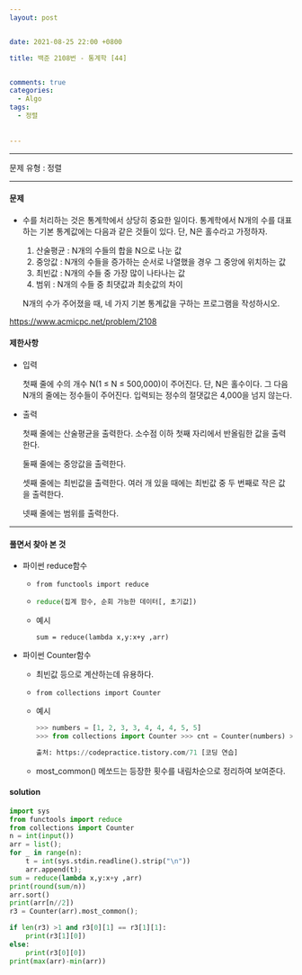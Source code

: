 ```yaml
---
layout: post


date: 2021-08-25 22:00 +0800

title: 백준 2108번 - 통계학 [44]


comments: true
categories: 
  - Algo
tags: 
  - 정렬
  
  
---
```


---



문제 유형 : 정렬

---

#### 문제

- 수를 처리하는 것은 통계학에서 상당히 중요한 일이다. 통계학에서 N개의 수를 대표하는 기본 통계값에는 다음과 같은 것들이 있다. 단, N은 홀수라고 가정하자.

  1. 산술평균 : N개의 수들의 합을 N으로 나눈 값
  2. 중앙값 : N개의 수들을 증가하는 순서로 나열했을 경우 그 중앙에 위치하는 값
  3. 최빈값 : N개의 수들 중 가장 많이 나타나는 값
  4. 범위 : N개의 수들 중 최댓값과 최솟값의 차이

  N개의 수가 주어졌을 때, 네 가지 기본 통계값을 구하는 프로그램을 작성하시오.

https://www.acmicpc.net/problem/2108



#### 제한사항

- 입력

  첫째 줄에 수의 개수 N(1 ≤ N ≤ 500,000)이 주어진다. 단, N은 홀수이다. 그 다음 N개의 줄에는 정수들이 주어진다. 입력되는 정수의 절댓값은 4,000을 넘지 않는다.

- 출력

  첫째 줄에는 산술평균을 출력한다. 소수점 이하 첫째 자리에서 반올림한 값을 출력한다.

  둘째 줄에는 중앙값을 출력한다.

  셋째 줄에는 최빈값을 출력한다. 여러 개 있을 때에는 최빈값 중 두 번째로 작은 값을 출력한다.

  넷째 줄에는 범위를 출력한다.

---

#### 풀면서 찾아 본 것

- 파이썬 reduce함수

  - `from functools import reduce`

  - ```py
    reduce(집계 함수, 순회 가능한 데이터[, 초기값])
    ```

  - 예시

    ```
    sum = reduce(lambda x,y:x+y ,arr)
    ```

- 파이썬 Counter함수

  - 최빈값 등으로 계산하는데 유용하다. 

  - `from collections import Counter`

  - 예시

    ```py
    >>> numbers = [1, 2, 3, 3, 4, 4, 4, 5, 5]
    >>> from collections import Counter >>> cnt = Counter(numbers) >>> cnt.most_common() [(4, 3), (3, 2), (5, 2), (1, 1), (2, 1)]
    
    출처: https://codepractice.tistory.com/71 [코딩 연습]
    ```

  - most_common() 메쏘드는 등장한 횟수를 내림차순으로 정리하여 보여준다. 



#### solution

```python
import sys
from functools import reduce
from collections import Counter
n = int(input())
arr = list();
for _ in range(n):
    t = int(sys.stdin.readline().strip("\n"))
    arr.append(t);
sum = reduce(lambda x,y:x+y ,arr)
print(round(sum/n))
arr.sort()
print(arr[n//2])
r3 = Counter(arr).most_common();

if len(r3) >1 and r3[0][1] == r3[1][1]:
    print(r3[1][0])
else:
    print(r3[0][0])
print(max(arr)-min(arr))
```



 